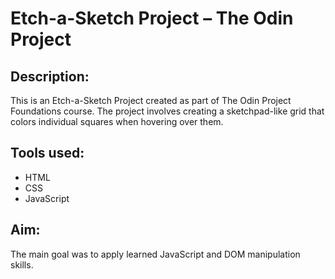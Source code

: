 # Etch-a-Sketch Project – The Odin Project

## Description:
This is an Etch-a-Sketch Project created as part of The Odin Project Foundations course.
The project involves creating a sketchpad-like grid that colors individual squares when hovering over them.

## Tools used:
- HTML
- CSS
- JavaScript

## Aim:
The main goal was to apply learned JavaScript and DOM manipulation skills.